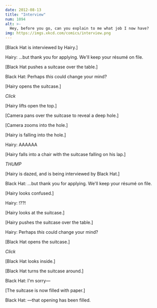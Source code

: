 ```yaml
---
date: 2012-08-13
title: "Interview"
num: 1094
alt: >-
  Hey, before you go, can you explain to me what job I now have?
img: https://imgs.xkcd.com/comics/interview.png
---
```

[Black Hat is interviewed by Hairy.]

Hairy: ...but thank you for applying. We'll keep your résumé on file.

[Black Hat pushes a suitcase over the table.]

Black Hat: Perhaps *this* could change your mind?

[Hairy opens the suitcase.]

*Click*

[Hairy lifts open the top.]

[Camera pans over the suitcase to reveal a deep hole.]

[Camera zooms into the hole.]

[Hairy is falling into the hole.]

Hairy: AAAAAA

[Hairy falls into a chair with the suitcase falling on his lap.]

*THUMP*

[Hairy is dazed, and is being interviewed by Black Hat.]

Black Hat: ...but thank you for applying. We'll keep your résumé on file.

[Hairy looks confused.]

Hairy: !??!

[Hairy looks at the suitcase.]

[Hairy pushes the suitcase over the table.]

Hairy: Perhaps *this* could change your mind?

[Black Hat opens the suitcase.]

*Click*

[Black Hat looks inside.]

[Black Hat turns the suitcase around.]

Black Hat: I'm sorry—

[The suitcase is now filled with paper.]

Black Hat: —that opening has been filled.